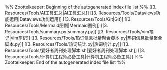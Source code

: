 %% Zoottelkeeper: Beginning of the autogenerated index file list  %%
 [[3. Resources/Tools/AI工具汇总|AI工具汇总]]
 [[3. Resources/Tools/Dataviews功能运用|Dataviews功能运用]]
 [[3. Resources/Tools/Git|Git]]
 [[3. Resources/Tools/Mermaid图例|Mermaid图例]]
 [[3. Resources/Tools/summary.py|summary.py]]
 [[3. Resources/Tools/vim笔记|vim笔记]]
 [[3. Resources/Tools/热词信息批量聚合脚本.py|热词信息批量聚合脚本.py]]
 [[3. Resources/Tools/热词统计.py|热词统计.py]]
 [[3. Resources/Tools/爱好者周刊处理脚本.sh|爱好者周刊处理脚本.sh]]
 [[3. Resources/Tools/计算机工程师必备工具|计算机工程师必备工具]]
%% Zoottelkeeper: End of the autogenerated index file list  %%
